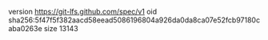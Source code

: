 version https://git-lfs.github.com/spec/v1
oid sha256:5f47f5f382aacd58eead5086196804a926da0da8ca07e52fcb97180caba0263e
size 13143
